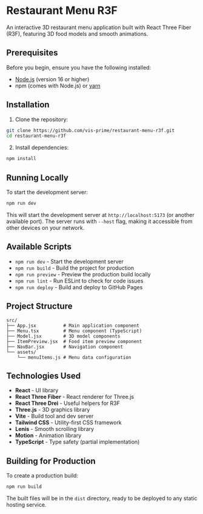 # Restaurant Menu R3F

An interactive 3D restaurant menu application built with React Three Fiber (R3F), featuring 3D food models and smooth animations.

## Prerequisites

Before you begin, ensure you have the following installed:

- [Node.js](https://nodejs.org/) (version 16 or higher)
- npm (comes with Node.js) or [yarn](https://yarnpkg.com/)

## Installation

1. Clone the repository:

```bash
git clone https://github.com/vis-prime/restaurant-menu-r3f.git
cd restaurant-menu-r3f
```

2. Install dependencies:

```bash
npm install
```

## Running Locally

To start the development server:

```bash
npm run dev
```

This will start the development server at `http://localhost:5173` (or another available port). The server runs with `--host` flag, making it accessible from other devices on your network.

## Available Scripts

- `npm run dev` - Start the development server
- `npm run build` - Build the project for production
- `npm run preview` - Preview the production build locally
- `npm run lint` - Run ESLint to check for code issues
- `npm run deploy` - Build and deploy to GitHub Pages

## Project Structure

```
src/
├── App.jsx          # Main application component
├── Menu.tsx         # Menu component (TypeScript)
├── Model.jsx        # 3D model components
├── ItemPreview.jsx  # Food item preview component
├── NavBar.jsx       # Navigation component
└── assets/
    └── menuItems.js # Menu data configuration
```

## Technologies Used

- **React** - UI library
- **React Three Fiber** - React renderer for Three.js
- **React Three Drei** - Useful helpers for R3F
- **Three.js** - 3D graphics library
- **Vite** - Build tool and dev server
- **Tailwind CSS** - Utility-first CSS framework
- **Lenis** - Smooth scrolling library
- **Motion** - Animation library
- **TypeScript** - Type safety (partial implementation)

## Building for Production

To create a production build:

```bash
npm run build
```

The built files will be in the `dist` directory, ready to be deployed to any static hosting service.
